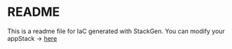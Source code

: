 # README
This is a readme file for IaC generated with StackGen.
You can modify your appStack -> [here](http://main.dev.stackgen.com/appstacks/bba7e6a5-24f1-4700-bb57-bebb8cea3742)
